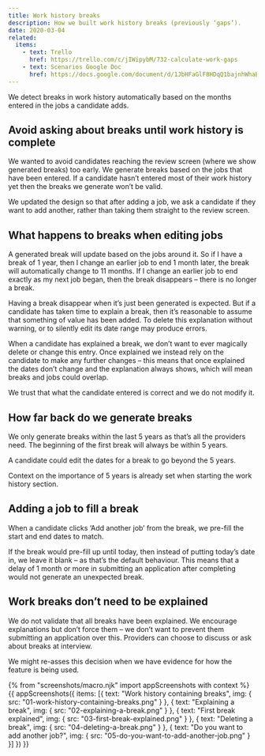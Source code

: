 ```yaml
---
title: Work history breaks
description: How we built work history breaks (previously ‘gaps’).
date: 2020-03-04
related:
  items:
    - text: Trello
      href: https://trello.com/c/jIWipybM/732-calculate-work-gaps
    - text: Scenarios Google Doc
      href: https://docs.google.com/document/d/1JbHFaGlF8HDqQ1bajnhWhaB1QYjWTByIEAqAcKE1evQ/edit
---
```


We detect breaks in work history automatically based on the months entered in the jobs a candidate adds.

## Avoid asking about breaks until work history is complete

We wanted to avoid candidates reaching the review screen (where we show generated breaks) too early. We generate breaks based on the jobs that have been entered. If a candidate hasn’t entered most of their work history yet then the breaks we generate won’t be valid.

We updated the design so that after adding a job, we ask a candidate if they want to add another, rather than taking them straight to the review screen.

## What happens to breaks when editing jobs

A generated break will update based on the jobs around it. So if I have a break of 1 year, then I change an earlier job to end 1 month later, the break will automatically change to 11 months. If I change an earlier job to end exactly as my next job began, then the break disappears – there is no longer a break.

Having a break disappear when it’s just been generated is expected. But if a candidate has taken time to explain a break, then it’s reasonable to assume that something of value has been added. To delete this explanation without warning, or to silently edit its date range may produce errors.

When a candidate has explained a break, we don’t want to ever magically delete or change this entry. Once explained we instead rely on the candidate to make any further changes – this means that once explained the dates don’t change and the explanation always shows, which will mean breaks and jobs could overlap.

We trust that what the candidate entered is correct and we do not modify it.

## How far back do we generate breaks

We only generate breaks within the last 5 years as that’s all the providers need. The beginning of the first break will always be within 5 years.

A candidate could edit the dates for a break to go beyond the 5 years.

Context on the importance of 5 years is already set when starting the work history section.

## Adding a job to fill a break

When a candidate clicks ‘Add another job’ from the break, we pre-fill the start and end dates to match.

If the break would pre-fill up until today, then instead of putting today’s date in, we leave it blank – as that’s the default behaviour. This means that a delay of 1 month or more in submitting an application after completing would not generate an unexpected break.

## Work breaks don’t need to be explained

We do not validate that all breaks have been explained. We encourage explanations but don’t force them – we don’t want to prevent them submitting an application over this. Providers can choose to discuss or ask about breaks at interview.

We might re-asses this decision when we have evidence for how the feature is being used.

{% from "screenshots/macro.njk" import appScreenshots with context %}
{{ appScreenshots({
  items: [{
    text: "Work history containing breaks",
    img: { src: "01-work-history-containing-breaks.png" }
  }, {
    text: "Explaining a break",
    img: { src: "02-explaining-a-break.png" }
  }, {
    text: "First break explained",
    img: { src: "03-first-break-explained.png" }
  }, {
    text: "Deleting a break",
    img: { src: "04-deleting-a-break.png" }
  }, {
    text: "Do you want to add another job?",
    img: { src: "05-do-you-want-to-add-another-job.png" }
  }]
}) }}

